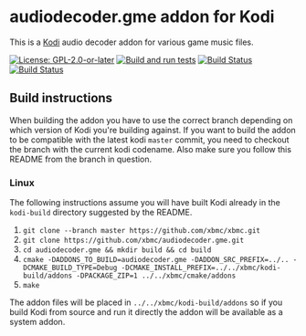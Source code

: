 # audiodecoder.gme addon for Kodi

This is a [Kodi](https://kodi.tv) audio decoder addon for various game music files.

[![License: GPL-2.0-or-later](https://img.shields.io/badge/License-GPL%20v2+-blue.svg)](LICENSE.md)
[![Build and run tests](https://github.com/xbmc/audiodecoder.gme/actions/workflows/build.yml/badge.svg?branch=Nexus)](https://github.com/xbmc/audiodecoder.gme/actions/workflows/build.yml)
[![Build Status](https://dev.azure.com/teamkodi/binary-addons/_apis/build/status/xbmc.audiodecoder.gme?branchName=Nexus)](https://dev.azure.com/teamkodi/binary-addons/_build/latest?definitionId=5&branchName=Nexus)
[![Build Status](https://jenkins.kodi.tv/view/Addons/job/xbmc/job/audiodecoder.gme/job/Nexus/badge/icon)](https://jenkins.kodi.tv/blue/organizations/jenkins/xbmc%2Faudiodecoder.gme/branches/)
<!--- [![Build Status](https://ci.appveyor.com/api/projects/status/github/xbmc/audiodecoder.gme?branch=Nexus&svg=true)](https://ci.appveyor.com/project/xbmc/audiodecoder-gme?branch=Nexus) -->

## Build instructions

When building the addon you have to use the correct branch depending on which version of Kodi you're building against. 
If you want to build the addon to be compatible with the latest kodi `master` commit, you need to checkout the branch with the current kodi codename.
Also make sure you follow this README from the branch in question.

### Linux

The following instructions assume you will have built Kodi already in the `kodi-build` directory 
suggested by the README.

1. `git clone --branch master https://github.com/xbmc/xbmc.git`
2. `git clone https://github.com/xbmc/audiodecoder.gme.git`
3. `cd audiodecoder.gme && mkdir build && cd build`
4. `cmake -DADDONS_TO_BUILD=audiodecoder.gme -DADDON_SRC_PREFIX=../.. -DCMAKE_BUILD_TYPE=Debug -DCMAKE_INSTALL_PREFIX=../../xbmc/kodi-build/addons -DPACKAGE_ZIP=1 ../../xbmc/cmake/addons`
5. `make`

The addon files will be placed in `../../xbmc/kodi-build/addons` so if you build Kodi from source and run it directly 
the addon will be available as a system addon.
